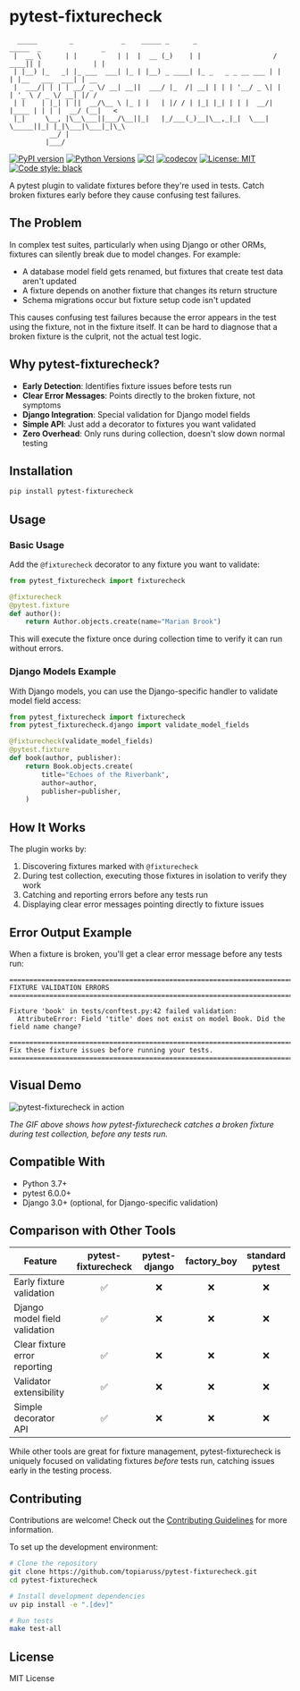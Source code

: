 # pytest-fixturecheck

```
  _____        _            _    _____ _      _                    _____  _               _    
 |  __ \      | |          | |  |  __ (_)    | |                  / ____|| |             | |   
 | |__) |_   _| |_ ___  ___| |_ | |__) _ ____| |_ _   _ _ __ ___ | |     | |__   ___  ___| | __
 |  ___/| | | | __/ _ \/ __| __||  ___/ |_  /| __| | | | '__/ _ \| |     | '_ \ / _ \/ __| |/ /
 | |    | |_| | ||  __/\__ \ |_ | |   | |/ / | |_| |_| | | |  __/| |____ | | | |  __/ (__|   < 
 |_|     \__, |\__\___||___/\__||_|   |_/___(_)__|\__,_|_|  \___| \_____||_| |_|\___|\___|_|\_\
          __/ |                                                                                 
         |___/                                                                                  
```

[![PyPI version](https://badge.fury.io/py/pytest-fixturecheck.svg)](https://badge.fury.io/py/pytest-fixturecheck)
[![Python Versions](https://img.shields.io/pypi/pyversions/pytest-fixturecheck.svg)](https://pypi.org/project/pytest-fixturecheck/)
[![CI](https://github.com/topiaruss/pytest-fixturecheck/actions/workflows/ci.yml/badge.svg)](https://github.com/topiaruss/pytest-fixturecheck/actions/workflows/ci.yml)
[![codecov](https://codecov.io/gh/topiaruss/pytest-fixturecheck/branch/main/graph/badge.svg)](https://codecov.io/gh/topiaruss/pytest-fixturecheck)
[![License: MIT](https://img.shields.io/badge/License-MIT-yellow.svg)](https://opensource.org/licenses/MIT)
[![Code style: black](https://img.shields.io/badge/code%20style-black-000000.svg)](https://github.com/psf/black)

A pytest plugin to validate fixtures before they're used in tests. Catch broken fixtures early before they cause confusing test failures.

## The Problem

In complex test suites, particularly when using Django or other ORMs, fixtures can silently break due to model changes. For example:

- A database model field gets renamed, but fixtures that create test data aren't updated
- A fixture depends on another fixture that changes its return structure
- Schema migrations occur but fixture setup code isn't updated

This causes confusing test failures because the error appears in the test using the fixture, not in the fixture itself. It can be hard to diagnose that a broken fixture is the culprit, not the actual test logic.

## Why pytest-fixturecheck?

- **Early Detection**: Identifies fixture issues before tests run
- **Clear Error Messages**: Points directly to the broken fixture, not symptoms
- **Django Integration**: Special validation for Django model fields
- **Simple API**: Just add a decorator to fixtures you want validated
- **Zero Overhead**: Only runs during collection, doesn't slow down normal testing

## Installation

```bash
pip install pytest-fixturecheck
```

## Usage

### Basic Usage

Add the `@fixturecheck` decorator to any fixture you want to validate:

```python
from pytest_fixturecheck import fixturecheck

@fixturecheck
@pytest.fixture
def author():
    return Author.objects.create(name="Marian Brook")
```

This will execute the fixture once during collection time to verify it can run without errors.

### Django Models Example

With Django models, you can use the Django-specific handler to validate model field access:

```python
from pytest_fixturecheck import fixturecheck
from pytest_fixturecheck.django import validate_model_fields

@fixturecheck(validate_model_fields)
@pytest.fixture
def book(author, publisher):
    return Book.objects.create(
        title="Echoes of the Riverbank",
        author=author,
        publisher=publisher,
    )
```

## How It Works

The plugin works by:

1. Discovering fixtures marked with `@fixturecheck`
2. During test collection, executing those fixtures in isolation to verify they work
3. Catching and reporting errors before any tests run
4. Displaying clear error messages pointing directly to fixture issues

## Error Output Example

When a fixture is broken, you'll get a clear error message before any tests run:

```
================================================================================
FIXTURE VALIDATION ERRORS
================================================================================

Fixture 'book' in tests/conftest.py:42 failed validation:
  AttributeError: Field 'title' does not exist on model Book. Did the field name change?
  
================================================================================
Fix these fixture issues before running your tests.
================================================================================
```

## Visual Demo

![pytest-fixturecheck in action](https://github.com/topiaruss/pytest-fixturecheck/raw/main/docs/images/fixturecheck-demo.gif)

*The GIF above shows how pytest-fixturecheck catches a broken fixture during test collection, before any tests run.*

## Compatible With

- Python 3.7+
- pytest 6.0.0+
- Django 3.0+ (optional, for Django-specific validation)

## Comparison with Other Tools

| Feature                       | pytest-fixturecheck | pytest-django | factory_boy | standard pytest |
| ----------------------------- | :-----------------: | :-----------: | :---------: | :-------------: |
| Early fixture validation      |          ✅          |       ❌       |      ❌      |        ❌        |
| Django model field validation |          ✅          |       ❌       |      ❌      |        ❌        |
| Clear fixture error reporting |          ✅          |       ❌       |      ❌      |        ❌        |
| Validator extensibility       |          ✅          |       ❌       |      ❌      |        ❌        |
| Simple decorator API          |          ✅          |       ❌       |      ❌      |        ❌        |

While other tools are great for fixture management, pytest-fixturecheck is uniquely focused on validating fixtures *before* tests run, catching issues early in the testing process.

## Contributing

Contributions are welcome! Check out the [Contributing Guidelines](CONTRIBUTING.md) for more information.

To set up the development environment:

```bash
# Clone the repository
git clone https://github.com/topiaruss/pytest-fixturecheck.git
cd pytest-fixturecheck

# Install development dependencies
uv pip install -e ".[dev]"

# Run tests
make test-all
```

## License

MIT License
